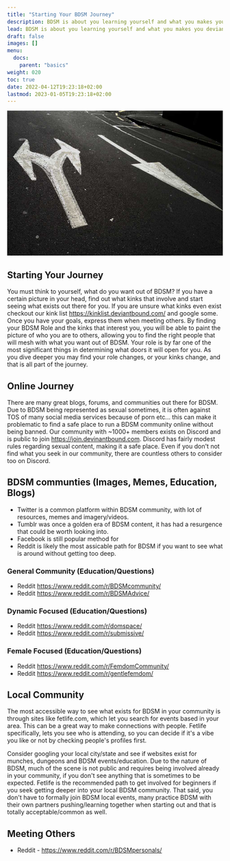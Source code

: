```yaml
---
title: "Starting Your BDSM Journey"
description: BDSM is about you learning yourself and what you makes you deviant, and connections you make along the way, while finding others who share your goals."
lead: BDSM is about you learning yourself and what you makes you deviant, and connections you make along the way, while finding others who share your goals."
draft: false
images: []
menu:
  docs:
    parent: "basics"
weight: 020
toc: true
date: 2022-04-12T19:23:18+02:00
lastmod: 2023-01-05T19:23:18+02:00
---
```


![Image](arrows-167536_960_720.jpg)

## Starting Your Journey

You must think to yourself, what do you want out of BDSM? If you have a certain picture in your head, find out what kinks that involve and start seeing what exists out there for you. If you are unsure what kinks even exist checkout our kink list https://kinklist.deviantbound.com/ and google some. Once you have your goals, express them when meeting others. By finding your BDSM Role and the kinks that interest you, you will be able to paint the picture of who you are to others, allowing you to find the right people that will mesh with what you want out of BDSM. Your role is by far one of the most significant things in determining what doors it will open for you. As you dive deeper you may find your role changes, or your kinks change, and that is all part of the journey.

## Online Journey

There are many great blogs, forums, and communities out there for BDSM. Due to BDSM being represented as sexual sometimes, it is often against TOS of many social media services because of porn etc... this can make it problematic to find a safe place to run a BDSM community online without being banned. Our community with ~1000+ members exists on Discord and is public to join https://join.devinantbound.com. Discord has fairly modest rules regarding sexual content, making it a safe place. Even if you don't not find what you seek in our community, there are countless others to consider too on Discord.

## BDSM communties (Images, Memes, Education, Blogs)

- Twitter is a common platform within BDSM community, with lot of resources, memes and imagery/videos.
- Tumblr was once a golden era of BDSM content, it has had a resurgence that could be worth looking into.
- Facebook is still popular method for
- Reddit is likely the most assicable path for BDSM if you want to see what is around without getting too deep.

### General Community (Education/Questions)

- Reddit https://www.reddit.com/r/BDSMcommunity/
- Reddit https://www.reddit.com/r/BDSMAdvice/

### Dynamic Focused (Education/Questions)

- Reddit https://www.reddit.com/r/domspace/
- Reddit https://www.reddit.com/r/submissive/

### Female Focused (Education/Questions)

- Reddit https://www.reddit.com/r/FemdomCommunity/
- Reddit https://www.reddit.com/r/gentlefemdom/

## Local Community

The most accessible way to see what exists for BDSM in your community is through sites like fetlife.com, which let you search for events based in your area. This can be a great way to make connections with people. Fetlife specifically, lets you see who is attending, so you can decide if it's a vibe you like or not by checking people's profiles first.

Consider googling your local city/state and see if websites exist for munches, dungeons and BDSM events/education. Due to the nature of BDSM, much of the scene is not public and requires being involved already in your community, if you don't see anything that is sometimes to be expected. Fetlife is the recommended path to get involved for beginners if you seek getting deeper into your local BDSM community. That said, you don't have to formally join BDSM local events, many practice BDSM with their own partners pushing/learning together when starting out and that is totally acceptable/common as well.

## Meeting Others

- Reddit - https://www.reddit.com/r/BDSMpersonals/

